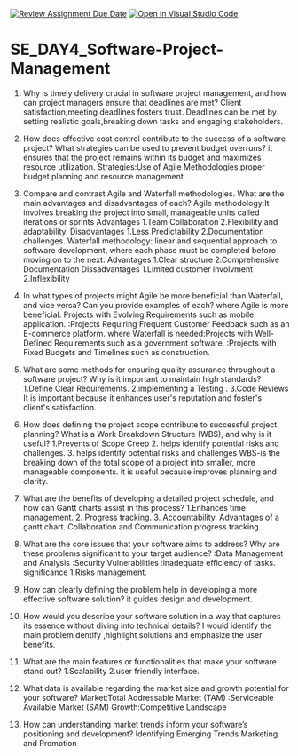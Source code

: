 [![Review Assignment Due Date](https://classroom.github.com/assets/deadline-readme-button-22041afd0340ce965d47ae6ef1cefeee28c7c493a6346c4f15d667ab976d596c.svg)](https://classroom.github.com/a/9pw6JKcu)
[![Open in Visual Studio Code](https://classroom.github.com/assets/open-in-vscode-2e0aaae1b6195c2367325f4f02e2d04e9abb55f0b24a779b69b11b9e10269abc.svg)](https://classroom.github.com/online_ide?assignment_repo_id=18491677&assignment_repo_type=AssignmentRepo)
# SE_DAY4_Software-Project-Management
1. Why is timely delivery crucial in software project management, and how can project managers ensure that deadlines are met?
Client satisfaction;meeting deadlines fosters trust.
Deadlines can be met by setting realistic goals,breaking down tasks and engaging stakeholders. 
2. How does effective cost control contribute to the success of a software project? What strategies can be used to prevent budget overruns?
   it ensures that the project remains within its budget and maximizes resource utilization.
   Strategies:Use of Agile Methodologies,proper budget planning and resource management.

 3. Compare and contrast Agile and Waterfall methodologies. What are the main advantages and disadvantages of each?
Agile methodology:It involves breaking the project into small, manageable units called iterations or sprints
     Advantages
    1.Team Collaboration
    2.Flexibility and adaptability.
     Disadvantages
    1.Less Predictability
    2.Documentation challenges.
Waterfall methodology: linear and sequential approach to software development, where each phase must be completed before moving on to the next.
  Advantages
1.Clear structure
2.Comprehensive Documentation
  Dissadvantages
1.Limited customer involvment
2.Inflexibility

4. In what types of projects might Agile be more beneficial than Waterfall, and vice versa? Can you provide examples of each?
where Agile is more beneficial: Projects with  Evolving Requirements such as mobile application.
                              :Projects Requiring Frequent Customer Feedback such as an E-commerce platform.
where Waterfall is needed:Projects with Well-Defined Requirements such as a government software.
                         :Projects with Fixed Budgets and Timelines such as construction.

 5. What are some methods for ensuring quality assurance throughout a software project? Why is it important to maintain high standards?
   1.Define Clear Requirements.
    2.implementing a Testing .
    3.Code Reviews
    It is important because it enhances user's reputation and foster's client's satisfaction.


 6. How does defining the project scope contribute to successful project planning? What is a Work Breakdown Structure (WBS), and why is it useful?
   1.Prevents of Scope Creep
    2. helps identify potential risks and challenges.
    3.  helps identify potential risks and challenges
    WBS-is the breaking down of the total scope of a project into smaller, more manageable components.
it is useful because improves planning and clarity.

 7. What are the benefits of developing a detailed project schedule, and how can Gantt charts assist in this process?
    1.Enhances time management.
    2. Progress tracking.
    3. Accountability.
       Advantages of a gantt chart.
       Collaboration and Communication
       progress tracking.

 8. What are the core issues that your software aims to address? Why are these problems significant to your target audience?
     :Data Management and Analysis
    :Security Vulnerabilities
    :inadequate efficiency of tasks.
    significance
    1.Risks management.

 9. How can clearly defining the problem help in developing a more effective software solution?
  it  guides design and development.

 10. How would you describe your software solution in a way that captures its essence without diving into technical details?
  I would identify the main problem dentify ,highlight solutions and emphasize the user benefits.
 11. What are the main features or functionalities that make your software stand out?
     1.Scalability
     2.user friendly interface.
 12. What data is available regarding the market size and growth potential for your software?
    Market:Total Addressable Market (TAM)
          :Serviceable Available Market (SAM)
     Growth:Competitive Landscape
 13. How can understanding market trends inform your software’s positioning and development?
   Identifying Emerging Trends
    Marketing and Promotion
